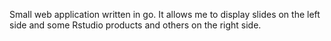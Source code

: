 Small web application written in go. It allows me to display slides on the left side and some Rstudio products and others on the right side.